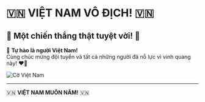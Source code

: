 # 🇻🇳 **VIỆT NAM VÔ ĐỊCH!** 🇻🇳

## 💪 Một chiến thắng thật tuyệt vời! 🎉

🌟 **Tự hào là người Việt Nam!**  
Cùng chúc mừng đội tuyển và tất cả những người đã nỗ lực vì vinh quang này! ❤️💛  

![Cờ Việt Nam](https://upload.wikimedia.org/wikipedia/commons/thumb/2/21/Flag_of_Vietnam.svg/1200px-Flag_of_Vietnam.svg.png)

---
🇻🇳 **VIỆT NAM MUÔN NĂM!** 🇻🇳
